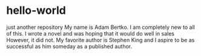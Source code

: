 # hello-world
just another repository
My name is Adam Bertko. I am completely new to all of this. 
I wrote a novel and was hoping that it would do well in sales
However, it did not.
My favorite author is Stephen King and I aspire to be as successful as him someday as a published author.
